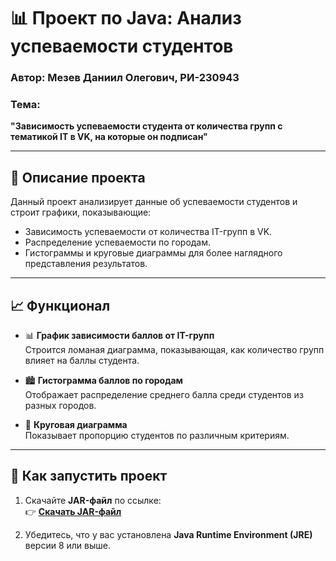 # 📊 Проект по Java: Анализ успеваемости студентов  

### **Автор**: Мезев Даниил Олегович, РИ-230943  
### **Тема**:  
**"Зависимость успеваемости студента от количества групп с тематикой IT в VK, на которые он подписан"**

---

## 📌 **Описание проекта**  
Данный проект анализирует данные об успеваемости студентов и строит графики, показывающие:  
- Зависимость успеваемости от количества IT-групп в VK.  
- Распределение успеваемости по городам.  
- Гистограммы и круговые диаграммы для более наглядного представления результатов.  

---

## 📈 **Функционал**  
- 📊 **График зависимости баллов от IT-групп**  
  Строится ломаная диаграмма, показывающая, как количество групп влияет на баллы студента.  

- 🏙️ **Гистограмма баллов по городам**  
  Отображает распределение среднего балла среди студентов из разных городов.  

- 🍰 **Круговая диаграмма**  
  Показывает пропорцию студентов по различным критериям.  

---

## 🚀 **Как запустить проект**  
1. Скачайте **JAR-файл** по ссылке:  
   👉 [**Скачать JAR-файл**](https://drive.google.com/file/d/14Tt13fY9vKRpQmZXE8VnZ3VNPolMWv3u/view?usp=sharing)  

2. Убедитесь, что у вас установлена **Java Runtime Environment (JRE)** версии 8 или выше.  
